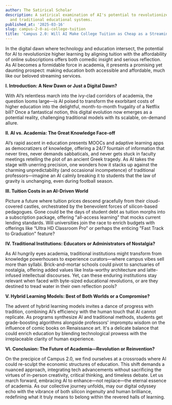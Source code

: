```yaml
---
author: The Satirical Scholar
description: A satirical examination of AI's potential to revolutionize college tuition
  and traditional educational systems.
published_at: '2025-03-16'
slug: campus-2-0-ai-college-tuition
title: 'Campus 2.0: Will AI Make College Tuition as Cheap as a Streaming Subscription?'
---
```


In the digital dawn where technology and education intersect, the potential for AI to revolutionize higher learning by aligning tuition with the affordability of online subscriptions offers both comedic insight and serious reflection. As AI becomes a formidable force in academia, it presents a promising yet daunting prospect: making education both accessible and affordable, much like our beloved streaming services.

**I. Introduction: A New Dawn or Just a Digital Dawn?**

With AI’s relentless march into the ivy-clad corridors of academia, the question looms large—is AI poised to transform the exorbitant costs of higher education into the delightful, month-to-month frugality of a Netflix bill? Once a fantastical notion, this digital evolution now emerges as a potential reality, challenging traditional models with its scalable, on-demand allure.

**II. AI vs. Academia: The Great Knowledge Face-off**

AI’s rapid ascent in education presents MOOCs and adaptive learning apps as democratizers of knowledge, offering a 24/7 fountain of information that never tires, never demands sabbaticals, and never gets stuck in faculty meetings retelling the plot of an ancient Greek tragedy. As AI takes the stage with unerring precision, one wonders how it stacks up against the charming unpredictability (and occasional incompetence) of traditional professors—imagine an AI calmly breaking it to students that the law of gravity is unchanging, even during football season.

**III. Tuition Costs in an AI-Driven World**

Picture a future where tuition prices descend gracefully from their cloud-covered castles, orchestrated by the benevolent forces of silicon-based pedagogues. Gone could be the days of student debt as tuition morphs into a subscription package, offering "all-access learning" that mocks current lending standards. Will universities join the race to enrich budgets with offerings like “Ultra HD Classroom Pro” or perhaps the enticing "Fast Track to Graduation" feature?

**IV. Traditional Institutions: Educators or Administrators of Nostalgia?**

As AI hungrily eyes academia, traditional institutions might transform from knowledge powerhouses to experience curators—where campus vibes sell more than syllabi. Brick-and-mortar schools could pivot to sanctuaries of nostalgia, offering added values like Insta-worthy architecture and latte-infused intellectual discourses. Yet, can these enduring institutions stay relevant when faced with byte-sized educational revolutions, or are they destined to tread water in their own reflection pools?

**V. Hybrid Learning Models: Best of Both Worlds or a Compromise?**

The advent of hybrid learning models invites a dance of progress with tradition, combining AI’s efficiency with the human touch that AI cannot replicate. As programs synthesize AI and traditional methods, students get grade-boosting algorithms alongside professors' impromptu wisdom on the influence of comic books on Renaissance art. It's a delicate balance that could enrich education by blending technological prowess with the irreplaceable clarity of human experience.

**VI. Conclusion: The Future of Academia—Revolution or Reinvention?**

On the precipice of Campus 2.0, we find ourselves at a crossroads where AI could re-sculpt the economic structures of education. This shift demands a nuanced approach, integrating tech advancements without sacrificing the virtues of in-person creativity, critical thinking, and timeless debate. Let us march forward, embracing AI to enhance—not replace—the eternal essence of academia. As our collective journey unfolds, may our digital odyssey echo with the vibrance of both silicon ingenuity and human brilliance, redefining what it truly means to belong within the revered halls of learning.